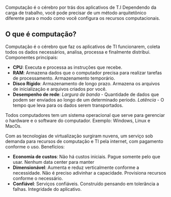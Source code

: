 
Computação é o cérebro por trás dos aplicativos de T.I
Dependendo da carga de trabalho, você pode precisar de um método arquitetônico diferente para o modo como você configura os recursos computacionais.

## O que é computação?

Computação é o cérebro que faz os aplicativos de TI funcionarem, coleta todos os dados necessários, analisa, processa e finalmente distribui.
Componentes principais:

- **CPU**: Executa e processa as instruções que recebe.
- **RAM**: Armazena dados que o computador precisa para realizar tarefas de processamento. Armazenamento temporário.
- **Disco Rígido**: Armazenamento de longo prazo. Armazena os arquivos de inicialização e arquivos criados por você.
- **Desempenho de rede**: *Largura de banda* - Quantidade de dados que podem ser enviados ao longo de um determinado período. *Latência* - O tempo que leva para os dados serem transportados.

Todos computadores tem um sistema operacional que serve para gerenciar o hardware e o software do computador. Exemplo: Windows, Linux e MacOs.

Com as tecnologias de virtualização surgiram nuvens, um serviço sob demanda para recursos de computação e TI pela internet, com pagamento conforme o uso.
Benefícios:

- **Economia de custos**: Não há custos iniciais. Pague somente pelo que usar. Nenhum data center para manter
- **Dimensionável**: Aumenta e reduz verticalmente conforme a necessidade. Não é preciso adivinhar a capacidade. Provisiona recursos conforme o necessário.
- **Confiável**: Serviços confiáveis. Construído pensando em tolerância a falhas. Integridade do aplicativo.